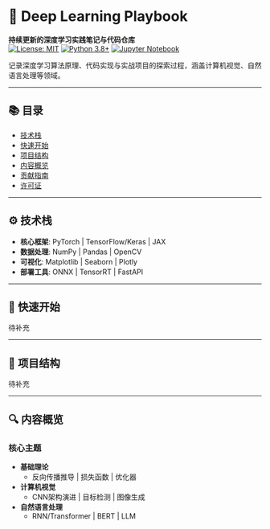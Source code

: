 # 🧠 Deep Learning Playbook

**持续更新的深度学习实践笔记与代码仓库**  
[![License: MIT](https://img.shields.io/badge/License-MIT-blue.svg)](https://opensource.org/licenses/MIT) 
[![Python 3.8+](https://img.shields.io/badge/Python-3.8%2B-green)](https://www.python.org/) 
[![Jupyter Notebook](https://img.shields.io/badge/Jupyter-Notebook-orange)](https://jupyter.org/)

记录深度学习算法原理、代码实现与实战项目的探索过程，涵盖计算机视觉、自然语言处理等领域。

---

## 📚 目录
- [技术栈](#%EF%B8%8F-技术栈)
- [快速开始](#-快速开始)
- [项目结构](#-项目结构)
- [内容概览](#-内容概览)
- [贡献指南](#-贡献指南)
- [许可证](#-许可证)

---

## ⚙️ 技术栈
- **核心框架**: PyTorch | TensorFlow/Keras | JAX
- **数据处理**: NumPy | Pandas | OpenCV
- **可视化**: Matplotlib | Seaborn | Plotly
- **部署工具**: ONNX | TensorRT | FastAPI

---

## 🚀 快速开始
待补充

---

## 📂 项目结构
待补充

---

## 🔍 内容概览
### 核心主题
- **基础理论**  
  - 反向传播推导 | 损失函数 | 优化器
- **计算机视觉**  
  - CNN架构演进 | 目标检测 | 图像生成 
- **自然语言处理**  
  - RNN/Transformer | BERT | LLM
